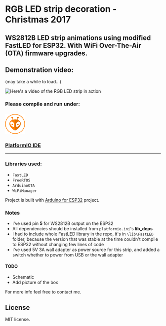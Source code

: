 # RGB LED strip decoration - Christmas 2017
## WS2812B LED strip animations using modified FastLED for ESP32. With WiFi Over-The-Air (OTA) firmware upgrades.

## Demonstration video:
(may take a while to load...)

![Here's a video of the RGB LED strip in action](media/ardressable-rgb-led-strip-tekk.gif)

### Please compile and run under: 
### [![PIO logo](media/platformio-logo.png)](http://platformio.org/platformio-ide)
### [PlatformIO IDE](http://platformio.org/platformio-ide)

---

### Libraries used:
- `FastLED`
- `FreeRTOS`
- `ArduinoOTA`
- `WiFiManager`

Project is built with [Arduino for ESP32](https://github.com/espressif/arduino-esp32) project.

### Notes
- I've used pin **5** for WS2812B output on the ESP32
- All dependencies should be installed from `platformio.ini`'s **lib_deps**
- I had to include whole FastLED library in the repo, it's in `\lib\FastLED` folder, because the version that was stable at the time couldn't compile to ESP32 without changing few lines of code
- I've used 5V 3A wall adapter as power source for this strip, and added a switch whether to power from USB or the wall adapter

#### TODO
- Schematic
- Add picture of the box

For more info feel free to contact me.

## License

MIT license.